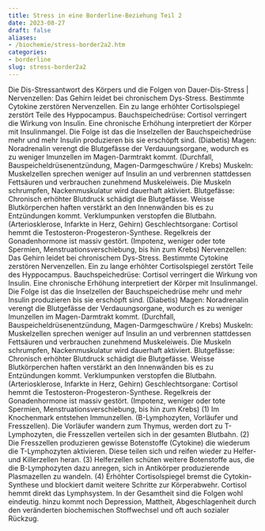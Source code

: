 ```yaml
---
title: Stress in eine Borderline-Beziehung Teil 2
date: 2023-08-27
draft: false
aliases:
- /biochemie/stress-border2a2.htm
categories:
- borderline
slug: stress-border2a2
---
```

Die Dis-Stressantwort des Körpers
und
die Folgen von Dauer-Dis-Stress
| Nervenzellen: Das Gehirn leidet bei chronischem Dys-Stress. Bestimmte Cytokine
        zerstören Nervenzellen. Ein zu lange erhöhter Cortisolspiegel
        zerstört Teile des Hyppocampus. Bauchspeichedrüse: Cortisol verringert die Wirkung von Insulin. Eine
        chronische Erhöhung interpretiert der Körper mit Insulinmangel. Die
        Folge ist das die Inselzellen der Bauchspeichedrüse mehr und mehr
        Insulin produzieren bis sie erschöpft sind. (Diabetis) Magen: Noradrenalin verengt die Blutgefässe der
        Verdauungsorgane, wodurch es zu weniger Imunzellen im Magen-Darmtrakt
        kommt. (Durchfall, Bauspeicheldrüsenentzündung, Magen-Darmgeschwüre /
        Krebs) Muskeln: Muskelzellen sprechen weniger auf Insulin an und
        verbrennen stattdessen Fettsäuren und verbrauchen zunehmend
        Muskeleiweis. Die Muskeln schrumpfen, Nackenmuskulatur wird dauerhaft
        aktiviert. Blutgefässe: Chronisch erhöhter Blutdruck schädigt die
        Blutgefässe. Weisse Blutkörperchen haften verstärkt an den
        Innenwänden bis es zu Entzündungen kommt. Verklumpunken verstopfen die
        Blutbahn. (Arteriosklerose, Infarkte in Herz, Gehirn)
Geschlechtsorgane: Cortisol hemmt die Testosteron-Progesteron-Synthese.
        Regelkreis der Gonadenhormone ist massiv gestört. (Impotenz, weniger
        oder tote Spermien, Menstruationsverschiebung, bis hin zum Krebs)
Nervenzellen:
Das Gehirn leidet bei chronischem Dys-Stress. Bestimmte Cytokine
        zerstören Nervenzellen. Ein zu lange erhöhter Cortisolspiegel
        zerstört Teile des Hyppocampus.
Bauchspeichedrüse:
Cortisol verringert die Wirkung von Insulin. Eine
        chronische Erhöhung interpretiert der Körper mit Insulinmangel. Die
        Folge ist das die Inselzellen der Bauchspeichedrüse mehr und mehr
        Insulin produzieren bis sie erschöpft sind. (Diabetis)
Magen:
Noradrenalin verengt die Blutgefässe der
        Verdauungsorgane, wodurch es zu weniger Imunzellen im Magen-Darmtrakt
        kommt. (Durchfall, Bauspeicheldrüsenentzündung, Magen-Darmgeschwüre /
        Krebs)
Muskeln:
Muskelzellen sprechen weniger auf Insulin an und
        verbrennen stattdessen Fettsäuren und verbrauchen zunehmend
        Muskeleiweis. Die Muskeln schrumpfen, Nackenmuskulatur wird dauerhaft
        aktiviert.
Blutgefässe:
Chronisch erhöhter Blutdruck schädigt die
        Blutgefässe. Weisse Blutkörperchen haften verstärkt an den
        Innenwänden bis es zu Entzündungen kommt. Verklumpunken verstopfen die
        Blutbahn. (Arteriosklerose, Infarkte in Herz, Gehirn)
Geschlechtsorgane:
Cortisol hemmt die Testosteron-Progesteron-Synthese.
        Regelkreis der Gonadenhormone ist massiv gestört. (Impotenz, weniger
        oder tote Spermien, Menstruationsverschiebung, bis hin zum Krebs)
(1) Im
Knochenmark entstehen Immunzellen. (B-Lymphozyten, Vorläufer und Fresszellen).
Die Vorläufer wandern zum Thymus, werden dort zu T-Lymphozyten, die Fresszellen
verteilen sich in der gesamten Blutbahn.
(2) Die Fresszellen produzieren
gewisse Botenstoffe (Cytokine) die wiederum die T-Lymphozyten aktivieren. Diese
teilen sich und reifen wieder zu Helfer- und Killerzellen heran.
(3) Helferzellen schüten
weitere Botenstoffe aus, die die B-Lymphozyten dazu anregen, sich in Antikörper
produzierende Plasmazellen zu wandeln.
(4) Erhöhter
Cortisolspiegel bremst die Cytokin-Synthese und blockiert damit weitere Schritte
zur Körperabwehr. Cortisol hemmt direkt das Lymphsystem.
In der Gesamtheit sind die Folgen wohl eindeutig. hinzu kommt
noch Depression, Mattheit, Abgeschlagenheit durch den veränderten biochemischen
Stoffwechsel und oft auch sozialer Rückzug.
